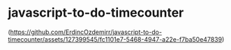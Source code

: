 # javascript-to-do-timecounter
(https://github.com/ErdincOzdemirr/javascript-to-do-timecounter/assets/127399545/fc1101e7-5468-4947-a22e-f7ba50e47839)
